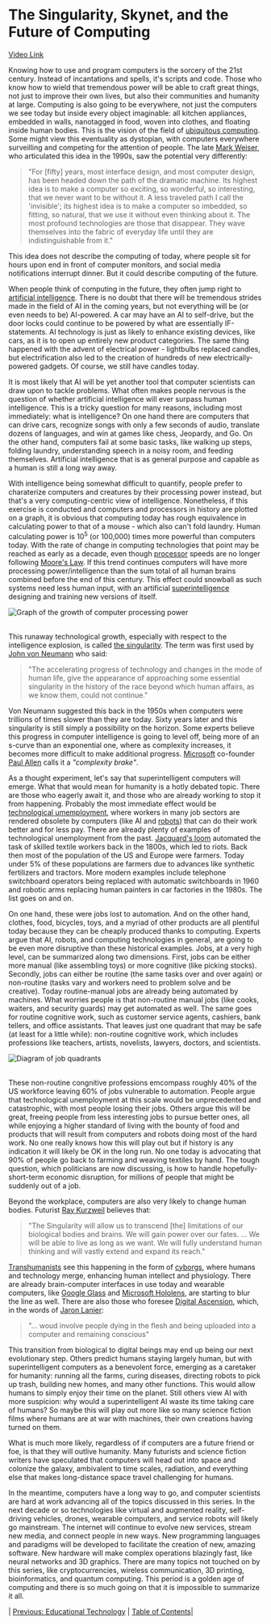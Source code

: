 # The Singularity, Skynet, and the Future of Computing
[Video Link](https://youtu.be/5TNAz1HYg18)

Knowing how to use and program computers is the sorcery of the 21st century. Instead of incantations and spells, it's scripts and code. Those who know how to wield that tremendous power will be able to craft great things, not just to improve their own lives, but also their communities and humanity at large. Computing is also going to be everywhere, not just the computers we see today but inside every object imaginable: all kitchen appliances, embedded in walls, nanotagged in food, woven into clothes, and floating inside human bodies. This is the vision of the field of [ubiquitous computing](../glossary/README.md#ubiquitous-computing). Some might view this eventuality as dystopian, with computers everywhere surveilling and competing for the attention of people. The late [Mark Weiser](https://en.wikipedia.org/wiki/Mark_Weiser), who articulated this idea in the 1990s, saw the potential very differently:

> "For [fifty] years, most interface design, and most computer design, has been headed down the path of the dramatic machine. Its highest idea is to make a computer so exciting, so wonderful, so interesting, that we never want to be without it. A less traveled path I call the 'invisible'; its highest idea is to make a computer so imbedded, so fitting, so natural, that we use it without even thinking about it. The most profound technologies are those that disappear. They wave themselves into the fabric of everyday life until they are indistinguishable from it."

This idea does not describe the computing of today, where people sit for hours upon end in front of computer monitors, and social media notifications interrupt dinner. But it could describe computing of the future.

When people think of computing in the future, they often jump right to [artificial intelligence](../glossary/README.md#artificial-intelligence). There is no doubt that there will be tremendous strides made in the field of AI in the coming years, but not everything will be (or even needs to be) AI-powered. A car may have an AI to self-drive, but the door locks could continue to be powered by what are essentially IF-statements. AI technology is just as likely to enhance existing devices, like cars, as it is to open up entirely new product categories. The same thing happened with the advent of electrical power - lightbulbs replaced candles, but electrification also led to the creation of hundreds of new electrically-powered gadgets. Of course, we still have candles today.

It is most likely that AI will be yet another tool that computer scientists can draw upon to tackle problems. What often makes people nervous is the question of whether artificial intelligence will ever surpass human intelligence. This is a tricky question for many reasons, including most immediately: what is intelligence? On one hand there are computers that can drive cars, recognize songs with only a few seconds of audio, translate dozens of languages, and win at games like chess, Jeopardy, and Go. On the other hand, computers fail at some basic tasks, like walking up steps, folding laundry, understanding speech in a noisy room, and feeding themselves. Artificial intelligence that is as general purpose and capable as a human is still a long way away.

With intelligence being somewhat difficult to quantify, people prefer to charaterize computers and creatures by their processing power instead, but that's a very computing-centric view of intelligence. Nonetheless, if this exercise is conducted and computers and processors in history are plotted on a graph, it is obvious that computing today has rough equivalence in calculating power to that of a mouse - which also can't fold laundry. Human calculating power is 10<sup>5</sup> (or 100,000) times more powerful than computers today. With the rate of change in computing technologies that point may be reached as early as a decade, even though [processor](../glossary/README.md#central-processing-unit) speeds are no longer following [Moore's Law](../glossary/README.md#moores-law). If this trend continues computers will have more processing power/intelligence than the sum total of all human brains combined before the end of this century. This effect could snowball as such systems need less human input, with an artificial [superintelligence](../glossary/README.md#superintelligence) designing and training new versions of itself.

![Graph of the growth of computer processing power](./processing-power-equivalence.jpg)
<br /><br />

This runaway technological growth, especially with respect to the intelligence explosion, is called [the singularity](../glossary/README.md#technological-singularity). The term was first used by [John von Neumann](https://en.wikipedia.org/wiki/John_von_Neumann) who said:

> "The accelerating progress of technology and changes in the mode of human life, give the appearance of approaching some essential singularity in the history of the race beyond which human affairs, as we know them, could not continue."

Von Neumann suggested this back in the 1950s when computers were trillions of times slower than they are today. Sixty years later and this singularity is still simply a possibility on the horizon. Some experts believe this progress in computer intelligence is going to level off, being more of an s-curve than an exponential one, where as complexity increases, it becomes more difficult to make additional progress. [Microsoft](https://en.wikipedia.org/wiki/Microsoft) co-founder [Paul Allen](https://en.wikipedia.org/wiki/Paul_Allen) calls it a _"complexity brake"_.

As a thought experiment, let's say that superintelligent computers will emerge. What that would mean for humanity is a hotly debated topic. There are those who eagerly await it, and those who are already working to stop it from happening. Probably the most immediate effect would be [technological umemployment](../glossary/README.md#technological-unemployment), where workers in many job sectors are rendered obsolete by computers (like AI and [robots](../glossary/README.md#robot)) that can do their work better and for less pay. There are already plenty of examples of technological unemployment from the past. [Jacquard's loom](https://en.wikipedia.org/wiki/Jacquard_machine) automated the task of skilled textile workers back in the 1800s, which led to riots. Back then most of the population of the US and Europe were farmers. Today under 5% of these populations are farmers due to advances like synthetic fertilizers and tractors. More modern examples include telephone switchboard operators being replaced with automatic switchboards in 1960 and robotic arms replacing human painters in car factories in the 1980s. The list goes on and on.

On one hand, these were jobs lost to automation. And on the other hand, clothes, food, bicycles, toys, and a myriad of other products are all plentiful today because they can be cheaply produced thanks to computing. Experts argue that AI, robots, and computing technologies in general, are going to be even more disruptive than these historical examples. Jobs, at a very high level, can be summarized along two dimensions. First, jobs can be either more manual (like assembling toys) or more cognitive (like picking stocks). Secondly, jobs can either be routine (the same tasks over and over again) or non-routine (tasks vary and workers need to problem solve and be creative). Today routine-manual jobs are already being automated by machines. What worries people is that non-routine manual jobs (like cooks, waiters, and security guards) may get automated as well. The same goes for routine cognitive work, such as customer service agents, cashiers, bank tellers, and office assistants. That leaves just one quadrant that may be safe (at least for a little while): non-routine cognitive work, which includes professions like teachers, artists, novelists, lawyers, doctors, and scientists.

![Diagram of job quadrants](./job-quadrants.jpg)
<br /><br />

These non-routine congnitive professions emcompass roughly 40% of the US workforce leaving 60% of jobs vulnerable to automation. People argue that technological unemployment at this scale would be unprecedented and catastrophic, with most people losing their jobs. Others argue this will be great, freeing people from less interesting jobs to pursue better ones, all while enjoying a higher standard of living with the bounty of food and products that will result from computers and robots doing most of the hard work. No one really knows how this will play out but if history is any indication it will likely be OK in the long run. No one today is advocating that 90% of people go back to farming and weaving textiles by hand. The tough question, which politicians are now discussing, is how to handle hopefully-short-term economic disruption, for millions of people that might be suddenly out of a job.

Beyond the workplace, computers are also very likely to change human bodies. Futurist [Ray Kurzweil](https://en.wikipedia.org/wiki/Ray_Kurzweil) believes that:

> "The Singularity will allow us to transcend [the] limitations of our biological bodies and brains. We will gain power over our fates. ... We will be able to live as long as we want. We will fully understand human thinking and will vastly extend and expand its reach."

[Transhumanists](../glossary/README.md#transhumanism) see this happening in the form of [cyborgs](../glossary/README.md#cyborg), where humans and technology merge, enhancing human intellect and physiology. There are already brain-computer interfaces in use today and wearable computers, like [Google Glass](https://en.wikipedia.org/wiki/Google_Glass) and [Microsoft Hololens](https://en.wikipedia.org/wiki/Microsoft_HoloLens), are starting to blur the line as well. There are also those who foresee [Digital Ascension](../glossary/README.md#digital-immortality), which, in the words of [Jaron Lanier](https://en.wikipedia.org/wiki/Jaron_Lanier):

> "... woud involve people dying in the flesh and being uploaded into a computer and remaining conscious"

This transition from biological to digital beings may end up being our next evolutionary step. Others predict humans staying largely human, but with superintelligent computers as a benevolent force, emerging as a caretaker for humanity: running all the farms, curing diseases, directing robots to pick up trash, building new homes, and many other functions. This would allow humans to simply enjoy their time on the planet. Still others view AI with more suspicion: why would a superintelligent AI waste its time taking care of humans? So maybe this will play out more like so many science fiction films where humans are at war with machines, their own creations having turned on them.

What is much more likely, regardless of if computers are a future friend or foe, is that they will outlive humanity. Many futurists and science fiction writers have speculated that computers will head out into space and colonize the galaxy, ambivalent to time scales, radiation, and everything else that makes long-distance space travel challenging for humans.

In the meantime, computers have a long way to go, and computer scientists are hard at work advancing all of the topics discussed in this series. In the next decade or so technologies like virtual and augmented reality, self-driving vehicles, drones, wearable computers, and service robots will likely go mainstream. The internet will continue to evolve new services, stream new media, and connect people in new ways. New programming languages and paradigms will be developed to facilitate the creation of new, amazing software. New hardware will make complex operations blazingly fast, like neural networks and 3D graphics. There are many topics not touched on by this series, like cryptocurrencies, wireless communication, 3D printing, bioinformatics, and quantum computing. This period is a golden age of computing and there is so much going on that it is impossible to summarize it all.

| [Previous: Educational Technology](../39/README.md) | [Table of Contents](../README.md#table-of-contents)|
